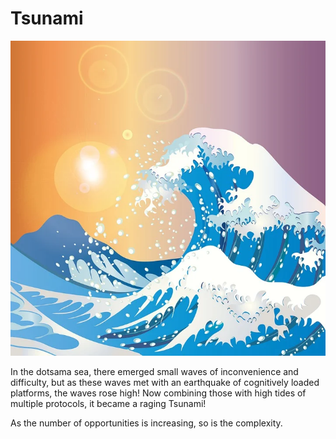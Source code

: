 # Tsunami

![The great Tsunami of DotSama](../.gitbook/assets/image.png)

In the dotsama sea, there emerged small waves of inconvenience and difficulty, but as these waves met with an earthquake of cognitively loaded platforms, the waves rose high! Now combining those with high tides of multiple protocols, it became a raging Tsunami!

As the number of opportunities is increasing, so is the complexity.
